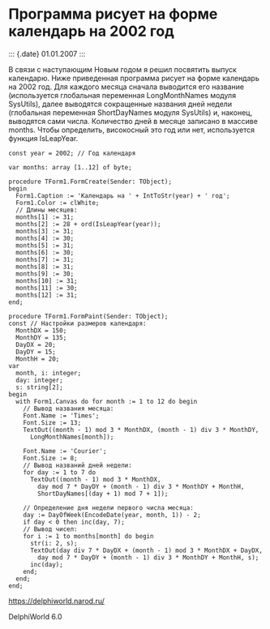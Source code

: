 Программа рисует на форме календарь на 2002 год
===============================================

::: {.date}
01.01.2007
:::

В связи с наступающим Новым годом я решил посвятить выпуск календарю.
Ниже приведенная программа рисует на форме календарь на 2002 год. Для
каждого месяца сначала выводится его название (используется глобальная
переменная LongMonthNames модуля SysUtils), далее выводятся сокращенные
названия дней недели (глобальная переменная ShortDayNames модуля
SysUtils) и, наконец, выводятся сами числа. Количество дней в месяце
записано в массиве months. Чтобы определить, високосный это год или нет,
используется функция IsLeapYear.

    const year = 2002; // Год календаря
     
    var months: array [1..12] of byte;
     
    procedure TForm1.FormCreate(Sender: TObject);
    begin
      Form1.Caption := 'Календарь на ' + IntToStr(year) + ' год';
      Form1.Color := clWhite;
      // Длины месяцев:
      months[1] := 31;
      months[2] := 28 + ord(IsLeapYear(year));
      months[3] := 31;
      months[4] := 30;
      months[5] := 31;
      months[6] := 30;
      months[7] := 31;
      months[8] := 31;
      months[9] := 30;
      months[10] := 31;
      months[11] := 30;
      months[12] := 31;
    end;
     
    procedure TForm1.FormPaint(Sender: TObject);
    const // Настройки размеров календаря:
      MonthDX = 150;
      MonthDY = 135;
      DayDX = 20;
      DayDY = 15;
      MonthH = 20;
    var
      month, i: integer;
      day: integer;
      s: string[2];
    begin
      with Form1.Canvas do for month := 1 to 12 do begin
        // Вывод названия месяца:
        Font.Name := 'Times';
        Font.Size := 13;
        TextOut((month - 1) mod 3 * MonthDX, (month - 1) div 3 * MonthDY,
          LongMonthNames[month]);
     
        Font.Name := 'Courier';
        Font.Size := 8;
        // Вывод названий дней недели:
        for day := 1 to 7 do
          TextOut((month - 1) mod 3 * MonthDX,
            day mod 7 * DayDY + (month - 1) div 3 * MonthDY + MonthH,
            ShortDayNames[(day + 1) mod 7 + 1]);
     
        // Определение дня недели первого числа месяца:
        day := DayOfWeek(EncodeDate(year, month, 1)) - 2;
        if day < 0 then inc(day, 7);
        // Вывод чисел:
        for i := 1 to months[month] do begin
          str(i: 2, s);
          TextOut(day div 7 * DayDX + (month - 1) mod 3 * MonthDX + DayDX,
            day mod 7 * DayDY + (month - 1) div 3 * MonthDY + MonthH, s);
          inc(day);
        end;
      end;
    end;
     
     

<https://delphiworld.narod.ru/>

DelphiWorld 6.0

 
